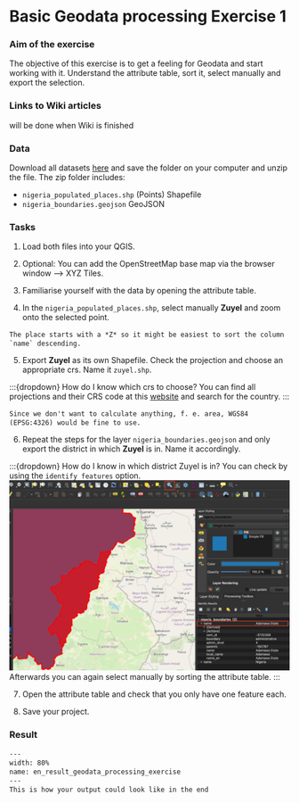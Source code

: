 # Basic Geodata processing Exercise 1 

### Aim of the exercise
The objective of this exercise is to get a feeling for Geodata and start working with it. Understand the attribute table, sort it, select manually and export the selection.

### Links to Wiki articles
will be done when Wiki is finished

### Data
Download all datasets [here](linktobeadded.zip) and save the folder on your computer and unzip the file. The zip folder includes:
- `nigeria_populated_places.shp` (Points) Shapefile
- `nigeria_boundaries.geojson` GeoJSON

### Tasks

1. Load both files into your QGIS.

2. Optional: You can add the OpenStreetMap base map via the browser window --> XYZ Tiles. 

3. Familiarise yourself with the data by opening the attribute table.

4. In the `nigeria_populated_places.shp`, select manually **Zuyel** and zoom onto the selected point. 

```{Hint}
The place starts with a *Z* so it might be easiest to sort the column `name` descending.
```

5. Export **Zuyel** as its own Shapefile. Check the projection and choose an appropriate crs. Name it `zuyel.shp`.

:::{dropdown} How do I know which crs to choose?
You can find all projections and their CRS code at this [website](http://epsg.io) and search for the country. 
:::

```{Note}
Since we don't want to calculate anything, f. e. area, WGS84 (EPSG:4326) would be fine to use.
```

6. Repeat the steps for the layer `nigeria_boundaries.geojson` and only export the district in which **Zuyel** is in. Name it accordingly.

:::{dropdown} How do I know in which district Zuyel is in?
You can check by using the `identify features` option.
![Check district by clicking](fig/modul2_ex_nigeria_district.png)
Afterwards you can again select manually by sorting the attribute table.
:::

7. Open the attribute table and check that you only have one feature each.

8. Save your project.

### Result

```{figure} /fig/en_result_geodata_processing_exercise.png
---
width: 80%
name: en_result_geodata_processing_exercise
---
This is how your output could look like in the end
```